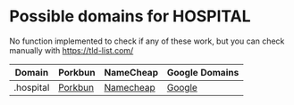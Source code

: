 # Possible domains for HOSPITAL

No function implemented to check if any of these work, but you can check manually with https://tld-list.com/

| Domain | Porkbun | NameCheap | Google Domains |
|---|---|---|---|
| .hospital | [Porkbun](https://porkbun.com/checkout/search?prb=e814663da1&tlds=&idnLanguage=&search=search&q=.hospital) | [Namecheap](https://www.namecheap.com/domains/registration/results/?domain=.hospital) | [Google](https://domains.google.com/registrar/search?searchTerm=.hospital) |

